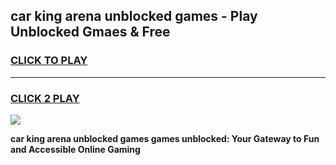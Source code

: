 
## car king arena unblocked games - Play Unblocked Gmaes & Free
<h3>
<a href="https://news.freeplayer.one?title=car_king_arena_unblocked_games&ref=23F">CLICK TO PLAY</a></h3>
<hr>

<h3>
<a href="https://news.freeplayer.one?title=car_king_arena_unblocked_games&ref=23F">CLICK 2 PLAY</a>
  
</h3>

<a href="https://news.freeplayer.one?title=car_king_arena_unblocked_games&ref=23F/"><img src="https://clearcache.store/games.png"></a>


**car king arena unblocked games games unblocked: Your Gateway to Fun and Accessible Online Gaming**
